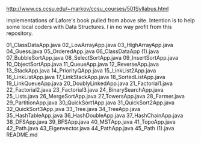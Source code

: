 http://www.cs.ccsu.edu/~markov/ccsu_courses/501Syllabus.html

implementations of Lafore's book pulled from above site. 
Intention is to help some local coders with Data Structures. 
I in no way profit from this repository.

01_ClassDataApp.java
02_LowArrayApp.java
03_HighArrayApp.java
04_Guess.java
05_OrderedApp.java
06_ClassDataApp (1).java
07_BubbleSortApp.java
08_SelectSortApp.java
09_InsertSortApp.java
10_ObjectSortApp.java
11_QueueApp.java
12_ReverseApp.java
13_StackApp.java
14_PriorityQApp.java
15_LinkList2App.java
16_LinkListApp.java
17_LinkStackApp.java
18_SortedListApp.java
19_LinkQueueApp.java
20_DoublyLinkedApp.java
21_Factorial1.java
22_Factorial2.java
23_Factorial3.java
24_BinarySearchApp.java
25_Lists.java
26_MergeSortApp.java
27_TowersApp.java
28_Farmer.java
29_PartitionApp.java
30_QuickSort1App.java
31_QuickSort2App.java
32_QuickSort3App.java
33_Tree.java
34_TreeApp.java
35_HashTableApp.java
36_HashDoubleApp.java
37_HashChainApp.java
38_DFSApp.java
39_BFSApp.java
40_MSTApp.java
41_TopoApp.java
42_Path.java
43_Eigenvector.java
44_PathApp.java
45_Path (1).java
README.md
